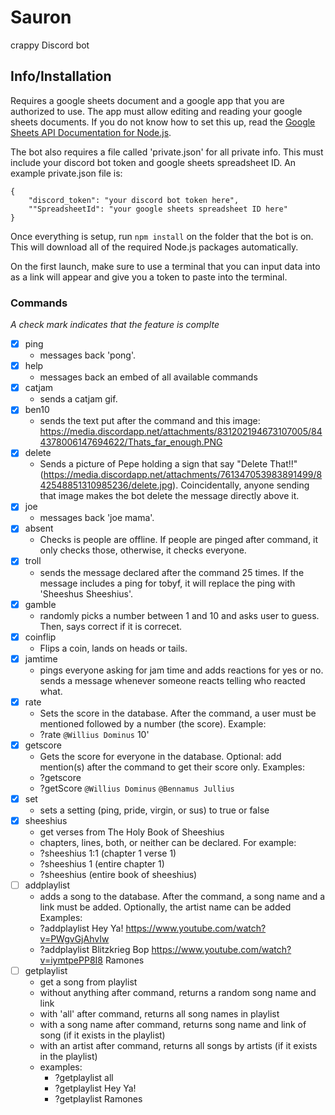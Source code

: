 # Sauron
crappy Discord bot

## Info/Installation
Requires a google sheets document and a google app that you are authorized to use.  The app must allow editing and reading your google sheets documents.  If you do not know how to set this up, read the [Google Sheets API Documentation for Node.js](https://developers.google.com/sheets/api/quickstart/nodejs).

The bot also requires a file called 'private.json' for all private info.  This must include your discord bot token and google sheets spreadsheet ID.  An example private.json file is:
```
{
    "discord_token": "your discord bot token here",
    ""SpreadsheetId": "your google sheets spreadsheet ID here"
}
```

Once everything is setup, run ``npm install`` on the folder that the bot is on.  This will download all of the required Node.js packages automatically.

On the first launch, make sure to use a terminal that you can input data into as a link will appear and give you a token to paste into the terminal.

### Commands
*A check mark indicates that the feature is complte*
- [x] ping
    - messages back 'pong'.
- [x] help
    - messages back an embed of all available commands
- [x] catjam
    - sends a catjam gif.
- [x] ben10
    - sends the text put after the command and this image: https://media.discordapp.net/attachments/831202194673107005/844378006147694622/Thats_far_enough.PNG
- [x] delete
    - Sends a picture of Pepe holding a sign that say "Delete That!!" (https://media.discordapp.net/attachments/761347053983891499/842548851310985236/delete.jpg).  Coincidentally, anyone sending that image makes the bot delete the message directly above it.
- [x] joe
    - messages back 'joe mama'.
- [x] absent
    - Checks is people are offline.  If people are pinged after command, it only checks those, otherwise, it checks everyone.
- [x] troll
    - sends the message declared after the command 25 times.  If the message includes a ping for tobyf, it will replace the ping with 'Sheeshus Sheeshius'.
- [x] gamble
    - randomly picks a number between 1 and 10 and asks user to guess.  Then, says correct if it is correcet.
- [x] coinflip
    - Flips a coin, lands on heads or tails.
- [x] jamtime
    - pings everyone asking for jam time and adds reactions for yes or no.  sends a message whenever someone reacts telling who reacted what.
- [x] rate
    - Sets the score in the database.  After the command, a user must be mentioned followed by a number (the score).  Example:
    - ?rate `@Willius Dominus` 10'
- [x] getscore
    - Gets the score for everyone in the database.  Optional: add mention(s) after the command to get their score only.  Examples:
    - ?getscore
    - ?getScore `@Willius Dominus` `@Bennamus Jullius`
- [x] set
    - sets a setting (ping, pride, virgin, or sus) to true or false
- [x] sheeshius
    - get verses from The Holy Book of Sheeshius
    - chapters, lines, both, or neither can be declared.  For example:
    - ?sheeshius 1:1 (chapter 1 verse 1)
    - ?sheeshius 1 (entire chapter 1)
    - ?sheeshius (entire book of sheeshius)
- [ ] addplaylist
    - adds a song to the database.  After the command, a song name and a link must be added.  Optionally, the artist name can be added Examples:
    - ?addplaylist Hey Ya! https://www.youtube.com/watch?v=PWgvGjAhvIw
    - ?addplaylist Blitzkrieg Bop https://www.youtube.com/watch?v=iymtpePP8I8 Ramones
- [ ] getplaylist
    - get a song from playlist
    - without anything after command, returns a random song name and link
    - with 'all' after command, returns all song names in playlist
    - with a song name after command, returns song name and link of song (if it exists in the playlist)
    - with an artist after command, returns all songs by artists (if it exists in the playlist)
    - examples:
        - ?getplaylist all
        - ?getplaylist Hey Ya!
        - ?getplaylist Ramones